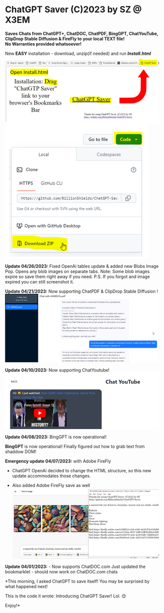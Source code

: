 
# ChatGPT Saver (C)2023 by SZ @ X3EM
**Saves Chats from ChatGPT+, ChatDOC, ChatPDF, BingGPT, ChatYouTube, ClipDrop Stable Diffusion & FireFly to your local TEXT file! 
<br>No Warranties provided whatsoever!** 

New **EASY** installation - download, unzip(if needed) and run ***Install.html***
![Install Instructions](HowInstall.png)
![Zip Download](DownloadZip.png)

**Update 04/26/2023:** Fixed OpenAi tables update & added new Blobs Image Pop. Opens any blob images on separate tabs. 
Note: Some blob images expire so save them right away if you need.
P.S. If you forgot and image expired you can still screenshot it. 

**Update 04/21/2023:** Now supporting ChatPDF & ClipDrop Stable Diffusion ! 
![Support for ChatPDF](ChatPDF.png)

**Update 04/10/2023:** Now supporting ChatYoutube! 
![Support for ChatYoutube](ChatYouTube.png)

**Update 04/08/2023:** BingGPT is now operational!



**BingGPT** is now operational! Finally figured out how to grab text from shaddow DOM! 


**Emergency update 04/07/2023:** with Adobe FireFly 
- ChatGPT OpenAi decided to change the HTML structure, so this new update accommodates those changes.

- Also added Adobe FireFly save as well
![Firefly Support](FireFLySupport.png)

**Update 04/01/2023:** - Now supports ChatDOC.com
Just updated the bookmarklet - should now work on ChatDOC.com chats

*This morning, I asked ChatGPT to save itself! 
You may be surprised by what happened next! 

This is the code it wrote: Introducing ChatGPT Saver! Lol. 😊 


Enjoy!*

